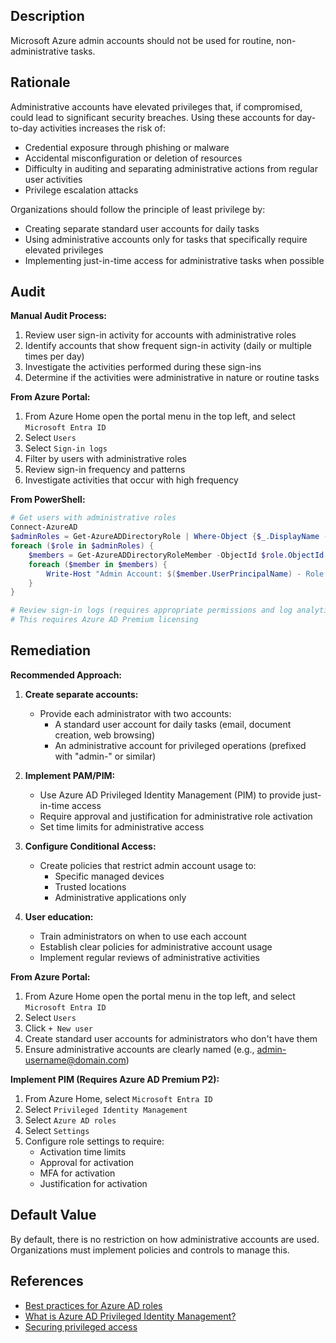 ## Description

Microsoft Azure admin accounts should not be used for routine, non-administrative tasks.

## Rationale

Administrative accounts have elevated privileges that, if compromised, could lead to significant security breaches. Using these accounts for day-to-day activities increases the risk of:
- Credential exposure through phishing or malware
- Accidental misconfiguration or deletion of resources
- Difficulty in auditing and separating administrative actions from regular user activities
- Privilege escalation attacks

Organizations should follow the principle of least privilege by:
- Creating separate standard user accounts for daily tasks
- Using administrative accounts only for tasks that specifically require elevated privileges
- Implementing just-in-time access for administrative tasks when possible

## Audit

**Manual Audit Process:**

1. Review user sign-in activity for accounts with administrative roles
2. Identify accounts that show frequent sign-in activity (daily or multiple times per day)
3. Investigate the activities performed during these sign-ins
4. Determine if the activities were administrative in nature or routine tasks

**From Azure Portal:**

1. From Azure Home open the portal menu in the top left, and select `Microsoft Entra ID`
2. Select `Users`
3. Select `Sign-in logs`
4. Filter by users with administrative roles
5. Review sign-in frequency and patterns
6. Investigate activities that occur with high frequency

**From PowerShell:**

```powershell
# Get users with administrative roles
Connect-AzureAD
$adminRoles = Get-AzureADDirectoryRole | Where-Object {$_.DisplayName -like "*Administrator*"}
foreach ($role in $adminRoles) {
    $members = Get-AzureADDirectoryRoleMember -ObjectId $role.ObjectId
    foreach ($member in $members) {
        Write-Host "Admin Account: $($member.UserPrincipalName) - Role: $($role.DisplayName)"
    }
}

# Review sign-in logs (requires appropriate permissions and log analytics)
# This requires Azure AD Premium licensing
```

## Remediation

**Recommended Approach:**

1. **Create separate accounts:**
   - Provide each administrator with two accounts:
     - A standard user account for daily tasks (email, document creation, web browsing)
     - An administrative account for privileged operations (prefixed with "admin-" or similar)

2. **Implement PAM/PIM:**
   - Use Azure AD Privileged Identity Management (PIM) to provide just-in-time access
   - Require approval and justification for administrative role activation
   - Set time limits for administrative access

3. **Configure Conditional Access:**
   - Create policies that restrict admin account usage to:
     - Specific managed devices
     - Trusted locations
     - Administrative applications only

4. **User education:**
   - Train administrators on when to use each account
   - Establish clear policies for administrative account usage
   - Implement regular reviews of administrative activities

**From Azure Portal:**

1. From Azure Home open the portal menu in the top left, and select `Microsoft Entra ID`
2. Select `Users`
3. Click `+ New user`
4. Create standard user accounts for administrators who don't have them
5. Ensure administrative accounts are clearly named (e.g., admin-username@domain.com)

**Implement PIM (Requires Azure AD Premium P2):**

1. From Azure Home, select `Microsoft Entra ID`
2. Select `Privileged Identity Management`
3. Select `Azure AD roles`
4. Select `Settings`
5. Configure role settings to require:
   - Activation time limits
   - Approval for activation
   - MFA for activation
   - Justification for activation

## Default Value

By default, there is no restriction on how administrative accounts are used. Organizations must implement policies and controls to manage this.

## References

- [Best practices for Azure AD roles](https://docs.microsoft.com/en-us/azure/active-directory/roles/best-practices)
- [What is Azure AD Privileged Identity Management?](https://docs.microsoft.com/en-us/azure/active-directory/privileged-identity-management/pim-configure)
- [Securing privileged access](https://docs.microsoft.com/en-us/azure/active-directory/roles/security-planning)

